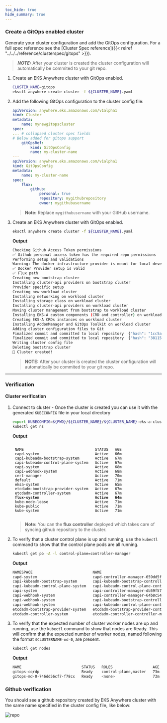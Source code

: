 ```yaml
---
toc_hide: true
hide_summary: true
---
```


### Create a GitOps enabled cluster

Generate your cluster configuration and add the GitOps configuration.
For a full spec reference see the [Cluster Spec reference]({{< relref "../../../reference/clusterspec/gitops" >}}).

>**_NOTE:_** After your cluster is created the cluster configuration will automatically be commited to your git repo.

1. Create an EKS Anywhere cluster with GitOps enabled.

    ```bash
    CLUSTER_NAME=gitops
    eksctl anywhere create cluster -f ${CLUSTER_NAME}.yaml
    ```

2. Add the following GitOps configuration to the cluster config file:

    ```yaml
    apiVersion: anywhere.eks.amazonaws.com/v1alpha1
    kind: Cluster
    metadata:
        name: mynewgitopscluster
    spec:
    ... # collapsed cluster spec fields
    # Below added for gitops support
        gitOpsRef:
            kind: GitOpsConfig
            name: my-cluster-name
    ---
    apiVersion: anywhere.eks.amazonaws.com/v1alpha1
    kind: GitOpsConfig
    metadata:
        name: my-cluster-name
    spec:
        flux:
            github:
                personal: true
                repository: mygithubrepository
                owner: mygithubusername
    ```

    > **Note:** Replace `mygithubusername` with your GitHub username.

3. Create an EKS Anywhere cluster with GitOps enabled.

    ```bash
    eksctl anywhere create cluster -f ${CLUSTER_NAME}.yaml
    ```

    **Output**

    ```bash
    Checking Github Access Token permissions
    ✅ Github personal access token has the required repo permissions
    Performing setup and validations
    Warning: The docker infrastructure provider is meant for local development and testing only
    ✅ Docker Provider setup is valid
    ✅ Flux path
    Creating new bootstrap cluster
    Installing cluster-api providers on bootstrap cluster
    Provider specific setup
    Creating new workload cluster
    Installing networking on workload cluster
    Installing storage class on workload cluster
    Installing cluster-api providers on workload cluster
    Moving cluster management from bootstrap to workload cluster
    Installing EKS-A custom components (CRD and controller) on workload cluster
    Creating EKS-A CRDs instances on workload cluster
    Installing AddonManager and GitOps Toolkit on workload cluster
    Adding cluster configuration files to Git
    Finalized commit and committed to local repository	{"hash": "1cc5a6016118b1bae8744dd8433f42189ba90a21"}
    Finalized commit and committed to local repository	{"hash": "3811581b14fc8e585a67318986298854d4d4787c"}
    Writing cluster config file
    Deleting bootstrap cluster
    🎉 Cluster created!
    ```

    > **NOTE:** After your cluster is created the cluster configuration will automatically be commited to your git repo.

----

### Verification

#### Cluster verification

1. Connect to cluster - Once the cluster is created you can use it with the generated `KUBECONFIG` file in your local directory

    ```bash
    export KUBECONFIG=${PWD}/${CLUSTER_NAME}/${CLUSTER_NAME}-eks-a-cluster.kubeconfig
    kubectl get ns
    ```

    **Output**

    <pre><code>
    NAME                                STATUS   AGE
    capd-system                         Active   66m
    capi-kubeadm-bootstrap-system       Active   67m
    capi-kubeadm-control-plane-system   Active   67m
    capi-system                         Active   68m
    capi-webhook-system                 Active   68m
    cert-manager                        Active   70m
    default                             Active   71m
    eksa-system                         Active   65m
    etcdadm-bootstrap-provider-system   Active   67m
    etcdadm-controller-system           Active   67m
    <strong>flux-system                         Active   64m</strong>
    kube-node-lease                     Active   71m
    kube-public                         Active   71m
    kube-system                         Active   71m
    </code></pre>

    > **Note:** You can the **flux controller** deployed which takes care of syncing github repository to the cluster.

2. To verify that a cluster control plane is up and running, use the `kubectl` command to show that the control plane pods are all running.

    ```bash
    kubectl get po -A -l control-plane=controller-manager
    ```

    **Output**

    ```bash
    NAMESPACE                           NAME                                                             READY   STATUS    RESTARTS   AGE
    capd-system                         capd-controller-manager-659dd5f8bc-9w2ml                         2/2     Running   0          69m
    capi-kubeadm-bootstrap-system       capi-kubeadm-bootstrap-controller-manager-69889cb844-k6w9m       2/2     Running   0          70m
    capi-kubeadm-control-plane-system   capi-kubeadm-control-plane-controller-manager-6ddc66fb75-6hpvs   2/2     Running   0          69m
    capi-system                         capi-controller-manager-db59f5789-nx8zb                          2/2     Running   0          70m
    capi-webhook-system                 capi-controller-manager-64b8c548db-hcq4m                         2/2     Running   0          70m
    capi-webhook-system                 capi-kubeadm-bootstrap-controller-manager-68b8cc9759-v5hct       2/2     Running   0          70m
    capi-webhook-system                 capi-kubeadm-control-plane-controller-manager-7dc88f767d-pcfrj   2/2     Running   0          69m
    etcdadm-bootstrap-provider-system   etcdadm-bootstrap-provider-controller-manager-54476b7bf9-l44q9   2/2     Running   0          69m
    etcdadm-controller-system           etcdadm-controller-controller-manager-d5795556-bk6hz             2/2     Running   0          69m
    ```

3. To verify that the expected number of cluster worker nodes are up and running, use the `kubectl` command to show that nodes are Ready. This will confirm that the expected number of worker nodes, named following the format `$CLUSTERNAME-md-0`, are present.

    ```bash
    kubectl get nodes
    ```

    **Output**

    ```bash
    NAME                           STATUS   ROLES                  AGE   VERSION
    gitops-cqrdp                   Ready    control-plane,master   73m   v1.21.2-eks-1-21-4
    gitops-md-0-746dd56cf7-f78cx   Ready    <none>                 73m   v1.21.2-eks-1-21-4
    ```

### Github verification

You should see a github repository created by EKS Anywhere cluster with the same name specified in the cluster config file, like below:

![repo](../images/repo.png)